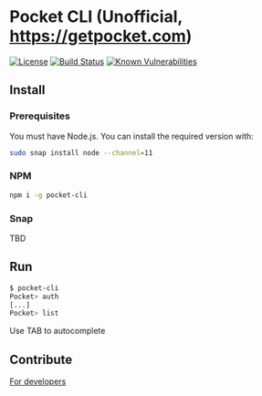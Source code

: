 # Pocket CLI (Unofficial, https://getpocket.com)

[![License](https://img.shields.io/badge/License-MIT-yellow.svg)](https://opensource.org/licenses/MIT)
[![Build Status](https://travis-ci.com/ildella/pocket-cli.svg?branch=master)](https://travis-ci.com/ildella/pocket-cli)
[![Known Vulnerabilities](https://snyk.io/test/github/ildella/pocket-cli/badge.svg?targetFile=package.json)](https://snyk.io/test/github/ildella/pocket-cli?targetFile=package.json)

## Install

### Prerequisites

You must have Node.js. You can install the required version with:

```bash
sudo snap install node --channel=11
```

### NPM

```bash
npm i -g pocket-cli
```

### Snap

TBD

## Run

```bash
$ pocket-cli
Pocket> auth
[...]
Pocket> list 
```

Use TAB to autocomplete

## Contribute

[For developers](DEVELOPERS.md)
